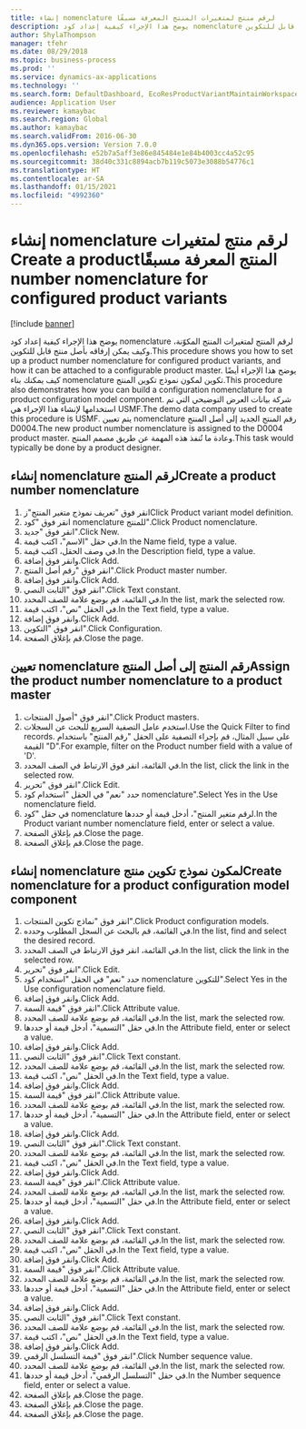 ```yaml
---
title: إنشاء nomenclature لرقم منتج لمتغيرات المنتج المعرفة مسبقًا‬‏‫
description: يوضح هذا الإجراء كيفية إعداد كود nomenclature لرقم المنتج لمتغيرات المنتج المكوّنة، وكيف يمكن إرفاقه بأصل منتج قابل للتكوين.
author: ShylaThompson
manager: tfehr
ms.date: 08/29/2018
ms.topic: business-process
ms.prod: ''
ms.service: dynamics-ax-applications
ms.technology: ''
ms.search.form: DefaultDashboard, EcoResProductVariantMaintainWorkspace, EcoResNomenclature, EcoResProductListPage, EcoResProductDetails, PCProductConfigurationModelListPage, PCProductConfigurationModelDetails
audience: Application User
ms.reviewer: kamaybac
ms.search.region: Global
ms.author: kamaybac
ms.search.validFrom: 2016-06-30
ms.dyn365.ops.version: Version 7.0.0
ms.openlocfilehash: e52b7a5aff3e86e845484e1e84b4003cc4a52c95
ms.sourcegitcommit: 38d40c331c8894acb7b119c5073e3088b54776c1
ms.translationtype: HT
ms.contentlocale: ar-SA
ms.lasthandoff: 01/15/2021
ms.locfileid: "4992360"
---
```

# <a name="create-a-product-number-nomenclature-for-configured-product-variants"></a><span data-ttu-id="52fa8-103">إنشاء nomenclature لرقم منتج لمتغيرات المنتج المعرفة مسبقًا‬‏‫</span><span class="sxs-lookup"><span data-stu-id="52fa8-103">Create a product number nomenclature for configured product variants</span></span>

[!include [banner](../../includes/banner.md)]

<span data-ttu-id="52fa8-104">يوضح هذا الإجراء كيفية إعداد كود nomenclature لرقم المنتج لمتغيرات المنتج المكوّنة، وكيف يمكن إرفاقه بأصل منتج قابل للتكوين.</span><span class="sxs-lookup"><span data-stu-id="52fa8-104">This procedure shows you how to set up a product number nomenclature for configured product variants, and how it can be attached to a configurable product master.</span></span> <span data-ttu-id="52fa8-105">يوضح هذا الإجراء أيضًا كيف يمكنك بناء nomenclature تكوين لمكون نموذج تكوين المنتج.</span><span class="sxs-lookup"><span data-stu-id="52fa8-105">This procedure also demonstrates how you can build a configuration nomenclature for a product configuration model component.</span></span> <span data-ttu-id="52fa8-106">شركة بيانات العرض التوضيحي التي تم استخدامها لإنشاء هذا الإجراء هي USMF.</span><span class="sxs-lookup"><span data-stu-id="52fa8-106">The demo data company used to create this procedure is USMF.</span></span> <span data-ttu-id="52fa8-107">يتم تعيين nomenclature رقم المنتج الجديد إلى أصل المنتج D0004.</span><span class="sxs-lookup"><span data-stu-id="52fa8-107">The new product number nomenclature is assigned to the D0004 product master.</span></span> <span data-ttu-id="52fa8-108">وعادة ما تُنفذ هذه المهمة عن طريق مصمم المنتج.</span><span class="sxs-lookup"><span data-stu-id="52fa8-108">This task would typically be done by a product designer.</span></span>


## <a name="create-a-product-number-nomenclature"></a><span data-ttu-id="52fa8-109">إنشاء nomenclature لرقم المنتج</span><span class="sxs-lookup"><span data-stu-id="52fa8-109">Create a product number nomenclature</span></span>
1. <span data-ttu-id="52fa8-110">انقر فوق "تعريف نموذج متغير المنتج"ز</span><span class="sxs-lookup"><span data-stu-id="52fa8-110">Click Product variant model definition.</span></span>
2. <span data-ttu-id="52fa8-111">انقر فوق "كود nomenclature للمنتج‬".</span><span class="sxs-lookup"><span data-stu-id="52fa8-111">Click Product nomenclature.</span></span>
3. <span data-ttu-id="52fa8-112">انقر فوق "جديد".</span><span class="sxs-lookup"><span data-stu-id="52fa8-112">Click New.</span></span>
4. <span data-ttu-id="52fa8-113">في حقل "الاسم"، اكتب قيمة.</span><span class="sxs-lookup"><span data-stu-id="52fa8-113">In the Name field, type a value.</span></span>
5. <span data-ttu-id="52fa8-114">في وصف الحقل، اكتب قيمة.</span><span class="sxs-lookup"><span data-stu-id="52fa8-114">In the Description field, type a value.</span></span>
6. <span data-ttu-id="52fa8-115">وانقر فوق إضافة.</span><span class="sxs-lookup"><span data-stu-id="52fa8-115">Click Add.</span></span>
7. <span data-ttu-id="52fa8-116">انقر فوق "رقم أصل المنتج".</span><span class="sxs-lookup"><span data-stu-id="52fa8-116">Click Product master number.</span></span>
8. <span data-ttu-id="52fa8-117">وانقر فوق إضافة.</span><span class="sxs-lookup"><span data-stu-id="52fa8-117">Click Add.</span></span>
9. <span data-ttu-id="52fa8-118">انقر فوق "الثابت النصي‬".</span><span class="sxs-lookup"><span data-stu-id="52fa8-118">Click Text constant.</span></span>
10. <span data-ttu-id="52fa8-119">في القائمة، قم بوضع علامة للصف المحدد.</span><span class="sxs-lookup"><span data-stu-id="52fa8-119">In the list, mark the selected row.</span></span>
11. <span data-ttu-id="52fa8-120">في الحقل "نص"، اكتب قيمة.</span><span class="sxs-lookup"><span data-stu-id="52fa8-120">In the Text field, type a value.</span></span>
12. <span data-ttu-id="52fa8-121">وانقر فوق إضافة.</span><span class="sxs-lookup"><span data-stu-id="52fa8-121">Click Add.</span></span>
13. <span data-ttu-id="52fa8-122">انقر فوق "التكوين".</span><span class="sxs-lookup"><span data-stu-id="52fa8-122">Click Configuration.</span></span>
14. <span data-ttu-id="52fa8-123">قم بإغلاق الصفحة.</span><span class="sxs-lookup"><span data-stu-id="52fa8-123">Close the page.</span></span>

## <a name="assign-the-product-number-nomenclature-to-a-product-master"></a><span data-ttu-id="52fa8-124">تعيين nomenclature رقم المنتج إلى أصل المنتج</span><span class="sxs-lookup"><span data-stu-id="52fa8-124">Assign the product number nomenclature to a product master</span></span>
1. <span data-ttu-id="52fa8-125">انقر فوق "أصول المنتجات".</span><span class="sxs-lookup"><span data-stu-id="52fa8-125">Click Product masters.</span></span>
2. <span data-ttu-id="52fa8-126">استخدم عامل التصفية السريع للبحث عن السجلات.</span><span class="sxs-lookup"><span data-stu-id="52fa8-126">Use the Quick Filter to find records.</span></span> <span data-ttu-id="52fa8-127">على سبيل المثال، قم بإجراء التصفية على الحقل "رقم المنتج" باستخدام القيمة "D".</span><span class="sxs-lookup"><span data-stu-id="52fa8-127">For example, filter on the Product number field with a value of 'D'.</span></span>
3. <span data-ttu-id="52fa8-128">في القائمة، انقر فوق الارتباط في الصف المحدد.</span><span class="sxs-lookup"><span data-stu-id="52fa8-128">In the list, click the link in the selected row.</span></span>
4. <span data-ttu-id="52fa8-129">انقر فوق "تحرير".</span><span class="sxs-lookup"><span data-stu-id="52fa8-129">Click Edit.</span></span>
5. <span data-ttu-id="52fa8-130">حدد "نعم" في الحقل "استخدام كود nomenclature".</span><span class="sxs-lookup"><span data-stu-id="52fa8-130">Select Yes in the Use nomenclature field.</span></span>
6. <span data-ttu-id="52fa8-131">في حقل "كود nomenclature لرقم متغير المنتج‬"، أدخل قيمة أو حددها.</span><span class="sxs-lookup"><span data-stu-id="52fa8-131">In the Product variant number nomenclature field, enter or select a value.</span></span>
7. <span data-ttu-id="52fa8-132">قم بإغلاق الصفحة.</span><span class="sxs-lookup"><span data-stu-id="52fa8-132">Close the page.</span></span>
8. <span data-ttu-id="52fa8-133">قم بإغلاق الصفحة.</span><span class="sxs-lookup"><span data-stu-id="52fa8-133">Close the page.</span></span>

## <a name="create-nomenclature-for-a-product-configuration-model-component"></a><span data-ttu-id="52fa8-134">إنشاء nomenclature لمكون نموذج تكوين منتج</span><span class="sxs-lookup"><span data-stu-id="52fa8-134">Create nomenclature for a product configuration model component</span></span>
1. <span data-ttu-id="52fa8-135">انقر فوق "نماذج تكوين المنتجات".</span><span class="sxs-lookup"><span data-stu-id="52fa8-135">Click Product configuration models.</span></span>
2. <span data-ttu-id="52fa8-136">في القائمة، قم بالبحث عن السجل المطلوب وحدده.</span><span class="sxs-lookup"><span data-stu-id="52fa8-136">In the list, find and select the desired record.</span></span>
3. <span data-ttu-id="52fa8-137">في القائمة، انقر فوق الارتباط في الصف المحدد.</span><span class="sxs-lookup"><span data-stu-id="52fa8-137">In the list, click the link in the selected row.</span></span>
4. <span data-ttu-id="52fa8-138">انقر فوق "تحرير".</span><span class="sxs-lookup"><span data-stu-id="52fa8-138">Click Edit.</span></span>
5. <span data-ttu-id="52fa8-139">حدد "نعم" في الحقل "استخدام كود nomenclature للتكوين‬".</span><span class="sxs-lookup"><span data-stu-id="52fa8-139">Select Yes in the Use configuration nomenclature field.</span></span>
6. <span data-ttu-id="52fa8-140">وانقر فوق إضافة.</span><span class="sxs-lookup"><span data-stu-id="52fa8-140">Click Add.</span></span>
7. <span data-ttu-id="52fa8-141">انقر فوق "قيمة السمة‬".</span><span class="sxs-lookup"><span data-stu-id="52fa8-141">Click Attribute value.</span></span>
8. <span data-ttu-id="52fa8-142">في القائمة، قم بوضع علامة للصف المحدد.</span><span class="sxs-lookup"><span data-stu-id="52fa8-142">In the list, mark the selected row.</span></span>
9. <span data-ttu-id="52fa8-143">في حقل "التسمية"، أدخل قيمة أو حددها.</span><span class="sxs-lookup"><span data-stu-id="52fa8-143">In the Attribute field, enter or select a value.</span></span>
10. <span data-ttu-id="52fa8-144">وانقر فوق إضافة.</span><span class="sxs-lookup"><span data-stu-id="52fa8-144">Click Add.</span></span>
11. <span data-ttu-id="52fa8-145">انقر فوق "الثابت النصي‬".</span><span class="sxs-lookup"><span data-stu-id="52fa8-145">Click Text constant.</span></span>
12. <span data-ttu-id="52fa8-146">في القائمة، قم بوضع علامة للصف المحدد.</span><span class="sxs-lookup"><span data-stu-id="52fa8-146">In the list, mark the selected row.</span></span>
13. <span data-ttu-id="52fa8-147">في الحقل "نص"، اكتب قيمة.</span><span class="sxs-lookup"><span data-stu-id="52fa8-147">In the Text field, type a value.</span></span>
14. <span data-ttu-id="52fa8-148">وانقر فوق إضافة.</span><span class="sxs-lookup"><span data-stu-id="52fa8-148">Click Add.</span></span>
15. <span data-ttu-id="52fa8-149">انقر فوق "قيمة السمة‬".</span><span class="sxs-lookup"><span data-stu-id="52fa8-149">Click Attribute value.</span></span>
16. <span data-ttu-id="52fa8-150">في القائمة، قم بوضع علامة للصف المحدد.</span><span class="sxs-lookup"><span data-stu-id="52fa8-150">In the list, mark the selected row.</span></span>
17. <span data-ttu-id="52fa8-151">في حقل "التسمية"، أدخل قيمة أو حددها.</span><span class="sxs-lookup"><span data-stu-id="52fa8-151">In the Attribute field, enter or select a value.</span></span>
18. <span data-ttu-id="52fa8-152">وانقر فوق إضافة.</span><span class="sxs-lookup"><span data-stu-id="52fa8-152">Click Add.</span></span>
19. <span data-ttu-id="52fa8-153">انقر فوق "الثابت النصي‬".</span><span class="sxs-lookup"><span data-stu-id="52fa8-153">Click Text constant.</span></span>
20. <span data-ttu-id="52fa8-154">في القائمة، قم بوضع علامة للصف المحدد.</span><span class="sxs-lookup"><span data-stu-id="52fa8-154">In the list, mark the selected row.</span></span>
21. <span data-ttu-id="52fa8-155">في الحقل "نص"، اكتب قيمة.</span><span class="sxs-lookup"><span data-stu-id="52fa8-155">In the Text field, type a value.</span></span>
22. <span data-ttu-id="52fa8-156">وانقر فوق إضافة.</span><span class="sxs-lookup"><span data-stu-id="52fa8-156">Click Add.</span></span>
23. <span data-ttu-id="52fa8-157">انقر فوق "قيمة السمة‬".</span><span class="sxs-lookup"><span data-stu-id="52fa8-157">Click Attribute value.</span></span>
24. <span data-ttu-id="52fa8-158">في القائمة، قم بوضع علامة للصف المحدد.</span><span class="sxs-lookup"><span data-stu-id="52fa8-158">In the list, mark the selected row.</span></span>
25. <span data-ttu-id="52fa8-159">في حقل "التسمية"، أدخل قيمة أو حددها.</span><span class="sxs-lookup"><span data-stu-id="52fa8-159">In the Attribute field, enter or select a value.</span></span>
26. <span data-ttu-id="52fa8-160">وانقر فوق إضافة.</span><span class="sxs-lookup"><span data-stu-id="52fa8-160">Click Add.</span></span>
27. <span data-ttu-id="52fa8-161">انقر فوق "الثابت النصي‬".</span><span class="sxs-lookup"><span data-stu-id="52fa8-161">Click Text constant.</span></span>
28. <span data-ttu-id="52fa8-162">في القائمة، قم بوضع علامة للصف المحدد.</span><span class="sxs-lookup"><span data-stu-id="52fa8-162">In the list, mark the selected row.</span></span>
29. <span data-ttu-id="52fa8-163">في الحقل "نص"، اكتب قيمة.</span><span class="sxs-lookup"><span data-stu-id="52fa8-163">In the Text field, type a value.</span></span>
30. <span data-ttu-id="52fa8-164">وانقر فوق إضافة.</span><span class="sxs-lookup"><span data-stu-id="52fa8-164">Click Add.</span></span>
31. <span data-ttu-id="52fa8-165">انقر فوق "قيمة السمة‬".</span><span class="sxs-lookup"><span data-stu-id="52fa8-165">Click Attribute value.</span></span>
32. <span data-ttu-id="52fa8-166">في القائمة، قم بوضع علامة للصف المحدد.</span><span class="sxs-lookup"><span data-stu-id="52fa8-166">In the list, mark the selected row.</span></span>
33. <span data-ttu-id="52fa8-167">في حقل "التسمية"، أدخل قيمة أو حددها.</span><span class="sxs-lookup"><span data-stu-id="52fa8-167">In the Attribute field, enter or select a value.</span></span>
34. <span data-ttu-id="52fa8-168">وانقر فوق إضافة.</span><span class="sxs-lookup"><span data-stu-id="52fa8-168">Click Add.</span></span>
35. <span data-ttu-id="52fa8-169">انقر فوق "الثابت النصي‬".</span><span class="sxs-lookup"><span data-stu-id="52fa8-169">Click Text constant.</span></span>
36. <span data-ttu-id="52fa8-170">في القائمة، قم بوضع علامة للصف المحدد.</span><span class="sxs-lookup"><span data-stu-id="52fa8-170">In the list, mark the selected row.</span></span>
37. <span data-ttu-id="52fa8-171">في الحقل "نص"، اكتب قيمة.</span><span class="sxs-lookup"><span data-stu-id="52fa8-171">In the Text field, type a value.</span></span>
38. <span data-ttu-id="52fa8-172">وانقر فوق إضافة.</span><span class="sxs-lookup"><span data-stu-id="52fa8-172">Click Add.</span></span>
39. <span data-ttu-id="52fa8-173">انقر فوق "قيمة التسلسل الرقمي".</span><span class="sxs-lookup"><span data-stu-id="52fa8-173">Click Number sequence value.</span></span>
40. <span data-ttu-id="52fa8-174">في القائمة، قم بوضع علامة للصف المحدد.</span><span class="sxs-lookup"><span data-stu-id="52fa8-174">In the list, mark the selected row.</span></span>
41. <span data-ttu-id="52fa8-175">في حقل "التسلسل الرقمي"، أدخل قيمة أو حددها.</span><span class="sxs-lookup"><span data-stu-id="52fa8-175">In the Number sequence field, enter or select a value.</span></span>
42. <span data-ttu-id="52fa8-176">قم بإغلاق الصفحة.</span><span class="sxs-lookup"><span data-stu-id="52fa8-176">Close the page.</span></span>
43. <span data-ttu-id="52fa8-177">قم بإغلاق الصفحة.</span><span class="sxs-lookup"><span data-stu-id="52fa8-177">Close the page.</span></span>
44. <span data-ttu-id="52fa8-178">قم بإغلاق الصفحة.</span><span class="sxs-lookup"><span data-stu-id="52fa8-178">Close the page.</span></span>

